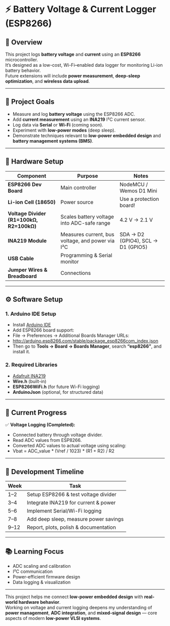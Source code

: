 # ⚡ Battery Voltage & Current Logger (ESP8266)

## 📘 Overview
This project logs **battery voltage** and **current** using an **ESP8266** microcontroller.  
It’s designed as a low-cost, Wi-Fi–enabled data logger for monitoring Li-ion battery behavior.  
Future extensions will include **power measurement**, **deep-sleep optimization**, and **wireless data upload**.

---

## 🧠 Project Goals
- Measure and log **battery voltage** using the ESP8266 ADC.  
- Add **current measurement** using an **INA219** I²C current sensor.  
- Log data via **Serial** or **Wi-Fi** (coming soon).  
- Experiment with **low-power modes** (deep sleep).  
- Demonstrate techniques relevant to **low-power embedded design** and **battery management systems (BMS)**.

---

## 🔩 Hardware Setup
| Component | Purpose | Notes |
|------------|----------|-------|
| **ESP8266 Dev Board** | Main controller | NodeMCU / Wemos D1 Mini |
| **Li-ion Cell (18650)** | Power source | Use a protection board! |
| **Voltage Divider (R1=100kΩ, R2=100kΩ)** | Scales battery voltage into ADC-safe range | 4.2 V → 2.1 V |
| **INA219 Module** | Measures current, bus voltage, and power via I²C | SDA → D2 (GPIO4), SCL → D1 (GPIO5) |
| **USB Cable** | Programming & Serial monitor |  |
| **Jumper Wires & Breadboard** | Connections |  |

---

## ⚙️ Software Setup

### 1. Arduino IDE Setup
- Install [Arduino IDE](https://www.arduino.cc/en/software)
- Add ESP8266 board support:  
- File → Preferences → Additional Boards Manager URLs:
- http://arduino.esp8266.com/stable/package_esp8266com_index.json
- Then go to **Tools → Board → Boards Manager**, search **“esp8266”**, and install it.

### 2. Required Libraries
- [Adafruit INA219](https://github.com/adafruit/Adafruit_INA219)
- **Wire.h** (built-in)
- **ESP8266WiFi.h** (for future Wi-Fi logging)
- **ArduinoJson** (optional, for structured data)

---

## 🧪 Current Progress

✅ **Voltage Logging (Completed):**
- Connected battery through voltage divider.
- Read ADC values from ESP8266.
- Converted ADC values to actual voltage using scaling:
- Vbat = ADC_value * (Vref / 1023) * (R1 + R2) / R2

---

## 📆 Development Timeline
| Week | Task |
|------|------|
| 1–2 | Setup ESP8266 & test voltage divider |
| 3–4 | Integrate INA219 for current & power |
| 5–6 | Implement Serial/Wi-Fi logging |
| 7–8 | Add deep sleep, measure power savings |
| 9–12 | Report, plots, polish & documentation |

---

## 📚 Learning Focus
- ADC scaling and calibration  
- I²C communication  
- Power-efficient firmware design  
- Data logging & visualization  

---

This project helps me connect **low-power embedded design** with **real-world hardware behavior**.  
Working on voltage and current logging deepens my understanding of **power management**, **ADC integration**, and **mixed-signal design** 
— core aspects of modern **low-power VLSI systems**.

